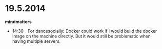 # 19.5.2014

**mindmatters**

- 14:30 - For dancesocially: Docker could work if I would build the docker image on the machine directly. But it would still be problematic when having multiple servers.


